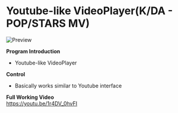 # Youtube-like VideoPlayer(K/DA - POP/STARS MV)
![Preview](VideoPlayer.gif)

__Program Introduction__  
* Youtube-like VideoPlayer

__Control__  
* Basically works similar to Youtube interface

__Full Working Video__    
https://youtu.be/1r4DV_0hvFI
